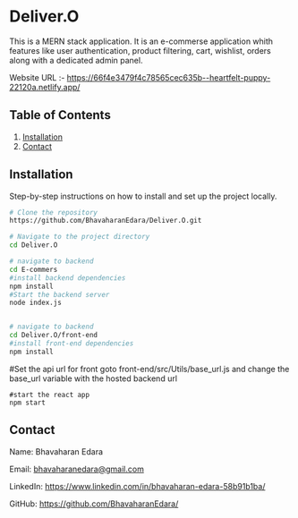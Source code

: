 ﻿# Deliver.O
This is a MERN stack application. It is an e-commerse application whith features like user authentication, product filtering, cart, wishlist, orders along with a dedicated admin panel.

Website URL :- https://66f4e3479f4c78565cec635b--heartfelt-puppy-22120a.netlify.app/
## Table of Contents

1. [Installation](#installation)
2. [Contact](#contact)

## Installation

Step-by-step instructions on how to install and set up the project locally.

```bash
# Clone the repository
https://github.com/BhavaharanEdara/Deliver.O.git

# Navigate to the project directory
cd Deliver.O

# navigate to backend
cd E-commers
#install backend dependencies
npm install
#Start the backend server
node index.js


# navigate to backend
cd Deliver.O/front-end
#install front-end dependencies
npm install
```

#Set the api url for front
goto front-end/src/Utils/base_url.js and change the base_url variable with the hosted backend url

```
#start the react app
npm start
```

## Contact

Name: Bhavaharan Edara

Email: bhavaharanedara@gmail.com

LinkedIn: https://www.linkedin.com/in/bhavaharan-edara-58b91b1ba/

GitHub: https://github.com/BhavaharanEdara/





